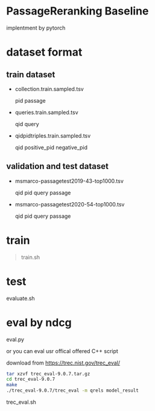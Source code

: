 # PassageReranking Baseline
implentment by pytorch

# dataset format

## train dataset
- collection.train.sampled.tsv

    pid passage
    
- queries.train.sampled.tsv

    qid query
- qidpidtriples.train.sampled.tsv

    qid positive_pid negative_pid


## validation and test dataset

- msmarco-passagetest2019-43-top1000.tsv

    qid pid query passage

- msmarco-passagetest2020-54-top1000.tsv

    qid pid query passage

# train
> train.sh

# test
evaluate.sh

# eval by ndcg
eval.py

or you can eval usr offical offered C++ script

download from https://trec.nist.gov/trec_eval/

```bash
tar xzvf trec_eval-9.0.7.tar.gz
cd trec_eval-9.0.7
make
./trec_eval-9.0.7/trec_eval -m qrels model_result
```
trec_eval.sh
